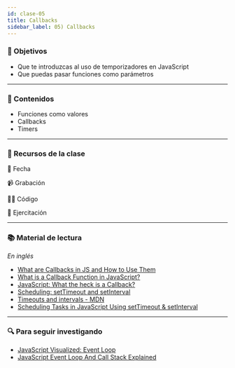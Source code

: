 ```yaml
---
id: clase-05
title: Callbacks
sidebar_label: 05) Callbacks
---
```


### 🏁 Objetivos

- Que te introduzcas al uso de temporizadores en JavaScript
- Que puedas pasar funciones como parámetros

---

### 📝 Contenidos

- Funciones como valores
- Callbacks
- Timers

---

### 🚀 Recursos de la clase

📆 Fecha

📹 Grabación

👩‍💻 Código

💪 Ejercitación

---

### 📚 Material de lectura

_En inglés_

- [What are Callbacks in JS and How to Use Them](https://www.freecodecamp.org/news/javascript-callback-functions-what-are-callbacks-in-js-and-how-to-use-them/)
- [What is a Callback Function in JavaScript?](https://www.freecodecamp.org/news/what-is-a-callback-function-in-javascript/)
- [JavaScript: What the heck is a Callback?](https://codeburst.io/javascript-what-the-heck-is-a-callback-aba4da2deced)
- [Scheduling: setTimeout and setInterval](https://javascript.info/settimeout-setinterval)
- [Timeouts and intervals - MDN](https://developer.mozilla.org/en-US/docs/Learn/JavaScript/Asynchronous/Timeouts_and_intervals)
- [Scheduling Tasks in JavaScript Using setTimeout & setInterval](https://www.digitalocean.com/community/tutorials/js-settimeout-setinterval)

---

### 🔍 Para seguir investigando

- [JavaScript Visualized: Event Loop](https://dev.to/lydiahallie/javascript-visualized-event-loop-3dif)
- [JavaScript Event Loop And Call Stack Explained](https://felixgerschau.com/javascript-event-loop-call-stack/)
